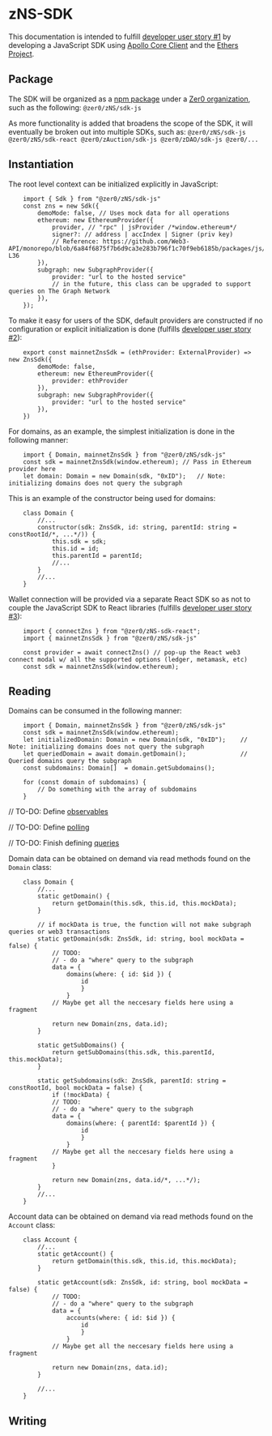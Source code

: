 # zNS-SDK

This documentation is intended to fulfill [developer user story #1](userStories/wilderWorldMvp1.md) by developing a JavaScript SDK using [Apollo Core Client](https://www.apollographql.com/docs/react/api/core/ApolloClient/) and the [Ethers Project](https://github.com/ethers-io/ethers.js/).

## Package

The SDK will be organized as a [npm package](https://docs.npmjs.com/packages-and-modules) under a [Zer0 organization](https://docs.npmjs.com/creating-an-organization), such as the following:
`
@zer0/zNS/sdk-js
`

As more functionality is added that broadens the scope of the SDK, it will eventually be broken out into multiple SDKs, such as:
`
@zer0/zNS/sdk-js
@zer0/zNS/sdk-react
@zer0/zAuction/sdk-js
@zer0/zDAO/sdk-js
@zer0/...
`

## Instantiation

The root level context can be initialized explicitly in JavaScript: 
```
    import { Sdk } from "@zer0/zNS/sdk-js"
    const zns = new Sdk({
        demoMode: false, // Uses mock data for all operations
        ethereum: new EthereumProvider({
            provider, // "rpc" | jsProvider /*window.ethereum*/
            signer?: // address | accIndex | Signer (priv key)
            // Reference: https://github.com/Web3-API/monorepo/blob/6a84f6875f7b6d9ca3e283b796f1c70f9eb6185b/packages/js/plugins/ethereum/src/index.ts#L20-L36
        }),
        subgraph: new SubgraphProvider({
            provider: "url to the hosted service"
            // in the future, this class can be upgraded to support queries on The Graph Network
        }),
    });
```

To make it easy for users of the SDK, default providers are constructed if no configuration or explicit initialization is done (fulfills [developer user story #2](userStories/wilderWorldMvp1.md)):
```
    export const mainnetZnsSdk = (ethProvider: ExternalProvider) => new ZnsSdk({
        demoMode: false,
        ethereum: new EthereumProvider({
            provider: ethProvider
        }),
        subgraph: new SubgraphProvider({
            provider: "url to the hosted service"
        }),
    })
```

For domains, as an example, the simplest initialization is done in the following manner: 
```
    import { Domain, mainnetZnsSdk } from "@zer0/zNS/sdk-js"
    const sdk = mainnetZnsSdk(window.ethereum); // Pass in Ethereum provider here
    let domain: Domain = new Domain(sdk, "0xID");   // Note: initializing domains does not query the subgraph
```

This is an example of the constructor being used for domains: 
```
    class Domain {
        //...
        constructor(sdk: ZnsSdk, id: string, parentId: string = constRootId/*, ...*/)) {
            this.sdk = sdk;
            this.id = id;
            this.parentId = parentId;
            //...
        }
        //...
    }
```

Wallet connection will be provided via a separate React SDK so as not to couple the JavaScript SDK to React libraries (fulfills [developer user story #3](userStories/wilderWorldMvp1.md)):
```
    import { connectZns } from "@zer0/zNS-sdk-react";
    import { mainnetZnsSdk } from "@zer0/zNS/sdk-js"
    
    const provider = await connectZns() // pop-up the React web3 connect modal w/ all the supported options (ledger, metamask, etc)
    const sdk = mainnetZnsSdk(window.ethereum);
```

## Reading
Domains can be consumed in the following manner: 
```
    import { Domain, mainnetZnsSdk } from "@zer0/zNS/sdk-js"
    const sdk = mainnetZnsSdk(window.ethereum);
    let initializedDomain: Domain = new Domain(sdk, "0xID");    // Note: initializing domains does not query the subgraph
    let queriedDomain = await domain.getDomain();               // Queried domains query the subgraph
    const subdomains: Domain[]  = domain.getSubdomains();
    
    for (const domain of subdomains) {
        // Do something with the array of subdomains
    }
```

// TO-DO: Define [observables](https://www.apollographql.com/docs/react/api/core/ApolloClient/#ApolloClient.watchQuery)

// TO-DO: Define [polling](https://www.apollographql.com/docs/react/api/core/ApolloClient/#ApolloClient.query)

// TO-DO: Finish defining [queries](https://www.apollographql.com/docs/react/api/core/ApolloClient/#ApolloClient.query)

Domain data can be obtained on demand via read methods found on the `Domain` class:
```
    class Domain {
        //...        
        static getDomain() {
            return getDomain(this.sdk, this.id, this.mockData);
        }

        // if mockData is true, the function will not make subgraph queries or web3 transactions
        static getDomain(sdk: ZnsSdk, id: string, bool mockData = false) {
            // TODO:
            // - do a "where" query to the subgraph
            data = {
                domains(where: { id: $id }) {
                    id
                    }
                }
            // Maybe get all the neccesary fields here using a fragment
    
            return new Domain(zns, data.id);
        }

        static getSubDomains() {
            return getSubDomains(this.sdk, this.parentId, this.mockData);
        }

        static getSubdomains(sdk: ZnsSdk, parentId: string = constRootId, bool mockData = false) {
            if (!mockData) {
            // TODO:
            // - do a "where" query to the subgraph
            data = {
                domains(where: { parentId: $parentId }) {
                    id
                    }
                }
            // Maybe get all the neccesary fields here using a fragment
            }
    
            return new Domain(zns, data.id/*, ...*/);
        }
        //...        
    }
``` 

Account data can be obtained on demand via read methods found on the `Account` class:
```
    class Account {
        //...        
        static getAccount() {
            return getDomain(this.sdk, this.id, this.mockData);
        }

        static getAccount(sdk: ZnsSdk, id: string, bool mockData = false) {
            // TODO:
            // - do a "where" query to the subgraph
            data = {
                accounts(where: { id: $id }) {
                    id
                    }
                }
            // Maybe get all the neccesary fields here using a fragment
    
            return new Domain(zns, data.id);
        }

        //...        
    }
```


## Writing